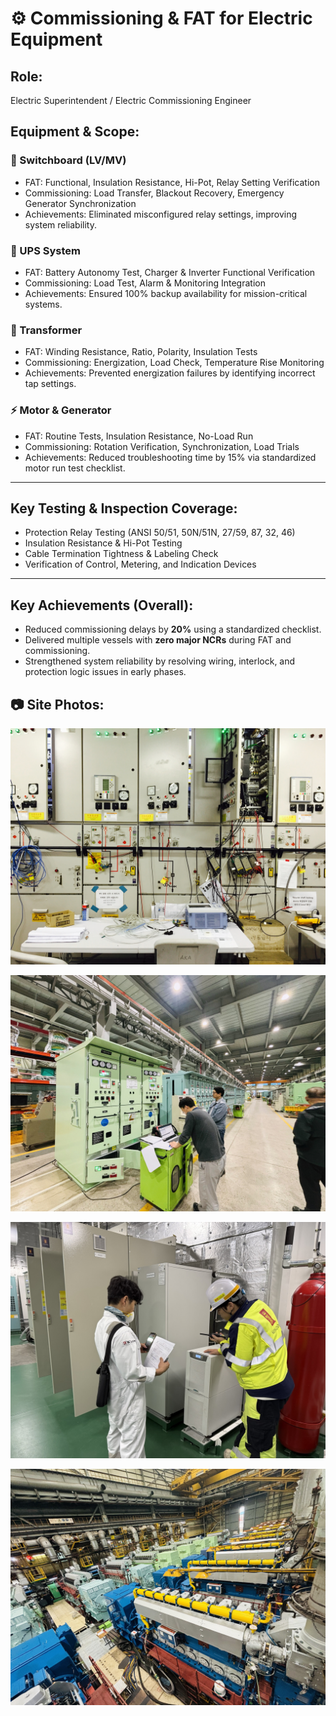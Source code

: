 # ⚙️ Commissioning & FAT for Electric Equipment  

## Role:  
Electric Superintendent / Electric Commissioning Engineer  

## Equipment & Scope:  

### 🔌 Switchboard (LV/MV)
- FAT: Functional, Insulation Resistance, Hi-Pot, Relay Setting Verification 
- Commissioning: Load Transfer, Blackout Recovery, Emergency Generator Synchronization  
- Achievements: Eliminated misconfigured relay settings, improving system reliability.  

### 🔋 UPS System
- FAT: Battery Autonomy Test, Charger & Inverter Functional Verification  
- Commissioning: Load Test, Alarm & Monitoring Integration  
- Achievements: Ensured 100% backup availability for mission-critical systems.  

### 🔄 Transformer
- FAT: Winding Resistance, Ratio, Polarity, Insulation Tests 
- Commissioning: Energization, Load Check, Temperature Rise Monitoring  
- Achievements: Prevented energization failures by identifying incorrect tap settings.  

### ⚡ Motor & Generator
- FAT: Routine Tests, Insulation Resistance, No-Load Run  
- Commissioning: Rotation Verification, Synchronization, Load Trials  
- Achievements: Reduced troubleshooting time by 15% via standardized motor run test checklist.  

---

## Key Testing & Inspection Coverage:
- Protection Relay Testing (ANSI 50/51, 50N/51N, 27/59, 87, 32, 46)  
- Insulation Resistance & Hi-Pot Testing  
- Cable Termination Tightness & Labeling Check  
- Verification of Control, Metering, and Indication Devices  

---

## Key Achievements (Overall):  
- Reduced commissioning delays by **20%** using a standardized checklist.  
- Delivered multiple vessels with **zero major NCRs** during FAT and commissioning.  
- Strengthened system reliability by resolving wiring, interlock, and protection logic issues in early phases.  

## 📷 Site Photos:  

<p align="center">
  <img src="https://github.com/kh-ryu1/kh-ryu1/blob/main/Commissioning_Switchboards/images/IMG_6061.JPG" alt="Switchboard" width="600">
</p>

<p align="center">
  <img src="https://github.com/kh-ryu1/kh-ryu1/blob/main/Commissioning_Switchboards/images/IMG_7148.HEIC_20250825_092723.606.jpg" alt="Switchboard" width="600">
</p>

<p align="center">
  <img src="https://github.com/kh-ryu1/kh-ryu1/blob/main/Commissioning_Switchboards/images/KakaoTalk_20250913_133630399.jpg" alt="UPS FAT" width="600">
</p>

<p align="center">
  <img src="https://github.com/kh-ryu1/kh-ryu1/blob/main/Commissioning_Switchboards/images/KakaoTalk_20231214_120117965_20.jpg" alt="Generator" width="600">
</p>
